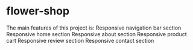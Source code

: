 # flower-shop
The main features of this project is:
Responsive navigation bar section 
Responsive home section
Responsive about section
Responsive product cart
Responsive review section
Responsive contact section
